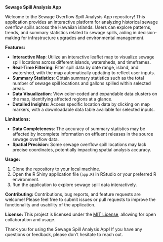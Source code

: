 **Sewage Spill Analysis App**

Welcome to the Sewage Overflow Spill Analysis App repository! This application provides an interactive platform for analyzing historical sewage overflow spills across the Hawaiian islands. Users can explore patterns, trends, and summary statistics related to sewage spills, aiding in decision-making for infrastructure upgrades and environmental management.

**Features:**
- **Interactive Map**: Utilize an interactive leaflet map to visualize sewage spill locations across different islands, watersheds, and timeframes.
- **Real-Time Filtering**: Filter spill data by date range, island, and watershed, with the map automatically updating to reflect user inputs.
- **Summary Statistics**: Obtain summary statistics such as the total number of sewage spill locations and gallons spilled within selected areas.
- **Data Visualization**: View color-coded and expandable data clusters on the map, identifying affected regions at a glance.
- **Detailed Insights**: Access specific location data by clicking on map markers, with a downloadable data table available for selected inputs.

**Limitations:**
- **Data Completeness**: The accuracy of summary statistics may be affected by incomplete information on effluent releases in the source sewage overflow data.
- **Spatial Precision**: Some sewage overflow spill locations may lack precise coordinates, potentially impacting spatial analysis accuracy.

**Usage:**
1. Clone the repository to your local machine.
2. Open the R Shiny application file (`app.R`) in RStudio or your preferred R environment.
3. Run the application to explore sewage spill data interactively.

**Contributing:**
Contributions, bug reports, and feature requests are welcome! Please feel free to submit issues or pull requests to improve the functionality and usability of the application.

**License:**
This project is licensed under the [MIT License](LICENSE), allowing for open collaboration and usage.

Thank you for using the Sewage Spill Analysis App! If you have any questions or feedback, please don't hesitate to reach out.
